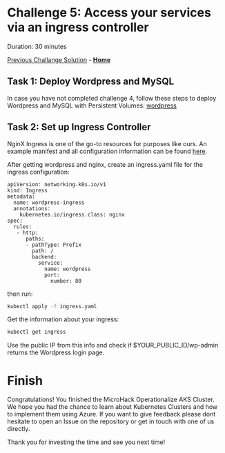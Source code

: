 # Challenge 5: Access your services via an ingress controller

Duration: 30 minutes

[Previous Challange Solution](./04-Scale-up-solution.md) - **[Home](../README.md)**

## Task 1: Deploy Wordpress and MySQL

In case you have not completed challenge 4, follow these steps to deploy Wordpress and MySQL with Persistent Volumes:
[wordpress](https://kubernetes.io/docs/tutorials/stateful-application/mysql-wordpress-persistent-volume/)

## Task 2: Set up Ingress Controller

NginX Ingress is one of the go-to resources for purposes like ours. An example manifest and all configuration information can be found [here](https://kubernetes.github.io/ingress-nginx/deploy/).

After getting wordpress and nginx, create an ingress.yaml file for the ingress configuration:

```
apiVersion: networking.k8s.io/v1
kind: Ingress
metadata:
  name: wordpress-ingress
  annotations:
    kubernetes.io/ingress.class: nginx
spec:
  rules:
   - http:
      paths:
      - pathType: Prefix
        path: /
        backend:
          service:
            name: wordpress
            port:
              number: 80
```

then run:

```bash
kubectl apply -f ingress.yaml
```

Get the information about your ingress:

```bash
kubectl get ingress
```

Use the public IP from this info and check if $YOUR_PUBLIC_ID/wp-admin returns the Wordpress login page.

# Finish

Congratulations! You finished the MicroHack Operationalize AKS Cluster. We hope you had the chance to learn about Kubernetes Clusters and how to implement them using Azure. If you want to give feedback please dont hesitate to open an Issue on the repository or get in touch with one of us directly.

Thank you for investing the time and see you next time!
